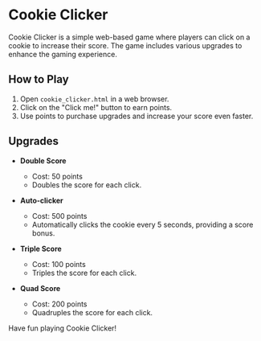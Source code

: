 # Cookie Clicker

Cookie Clicker is a simple web-based game where players can click on a cookie to increase their score. The game includes various upgrades to enhance the gaming experience.

## How to Play
1. Open `cookie_clicker.html` in a web browser.
2. Click on the "Click me!" button to earn points.
3. Use points to purchase upgrades and increase your score even faster.

## Upgrades
- **Double Score**
  - Cost: 50 points
  - Doubles the score for each click.

- **Auto-clicker**
  - Cost: 500 points
  - Automatically clicks the cookie every 5 seconds, providing a score bonus.

- **Triple Score**
  - Cost: 100 points
  - Triples the score for each click.

- **Quad Score**
  - Cost: 200 points
  - Quadruples the score for each click.

Have fun playing Cookie Clicker!
